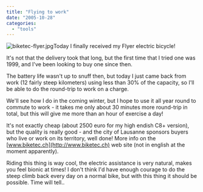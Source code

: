 ```yaml
---
title: "Flying to work"
date: "2005-10-28"
categories: 
  - "tools"
---
```


![biketec-flyer.jpg](images/biketec-flyer.jpg)Today I finally received my Flyer electric bicycle!

It's not that the delivery took that long, but the first time that I tried one was 1999, and I've been looking to buy one since then.

The battery life wasn't up to snuff then, but today I just came back from work (12 fairly steep kilometers) using less than 30% of the capacity, so I'll be able to do the round-trip to work on a charge.

We'll see how I do in the coming winter, but I hope to use it all year round to commute to work - it takes me only about 30 minutes more round-trip in total, but this will give me more than an hour of exercise a day!

It's not exactly cheap (about 2500 euro for my high endish C8+ version), but the quality is really good - and the city of Lausanne sponsors buyers who live or work on its territory, well done! More info on the [www.biketec.ch](http://www.biketec.ch) web site (not in english at the moment apparently).

Riding this thing is way cool, the electric assistance is very natural, makes you feel bionic at times! I don't think I'd have enough courage to do the steep climb back every day on a normal bike, but with this thing it should be possible. Time will tell..

